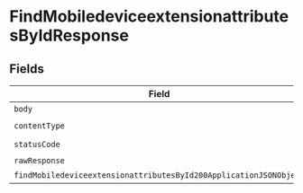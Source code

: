 # FindMobiledeviceextensionattributesByIdResponse


## Fields

| Field                                                                                                                                             | Type                                                                                                                                              | Required                                                                                                                                          | Description                                                                                                                                       |
| ------------------------------------------------------------------------------------------------------------------------------------------------- | ------------------------------------------------------------------------------------------------------------------------------------------------- | ------------------------------------------------------------------------------------------------------------------------------------------------- | ------------------------------------------------------------------------------------------------------------------------------------------------- |
| `body`                                                                                                                                            | *Uint8Array*                                                                                                                                      | :heavy_minus_sign:                                                                                                                                | N/A                                                                                                                                               |
| `contentType`                                                                                                                                     | *string*                                                                                                                                          | :heavy_check_mark:                                                                                                                                | N/A                                                                                                                                               |
| `statusCode`                                                                                                                                      | *number*                                                                                                                                          | :heavy_check_mark:                                                                                                                                | N/A                                                                                                                                               |
| `rawResponse`                                                                                                                                     | [AxiosResponse>](https://axios-http.com/docs/res_schema)                                                                                          | :heavy_minus_sign:                                                                                                                                | N/A                                                                                                                                               |
| `findMobiledeviceextensionattributesById200ApplicationJSONObject`                                                                                 | [FindMobiledeviceextensionattributesById200ApplicationJSON](../../models/operations/findmobiledeviceextensionattributesbyid200applicationjson.md) | :heavy_minus_sign:                                                                                                                                | OK                                                                                                                                                |
